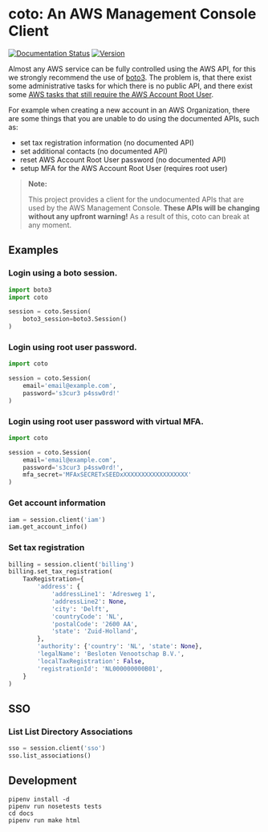# coto: An AWS Management Console Client

[![Documentation Status](https://readthedocs.org/projects/coto/badge/?version=latest)](http://coto.readthedocs.io/en/latest/?badge=latest)
[![Version](http://img.shields.io/pypi/v/coto.svg?style=flat)](https://pypi.python.org/pypi/coto/)

Almost any AWS service can be fully controlled using the AWS API, for this we strongly recommend the use of [boto3](http://boto3.readthedocs.io/). The problem is, that there exist some administrative tasks for which there is no public API, and there exist some [AWS tasks that still require the AWS Account Root User](https://docs.aws.amazon.com/general/latest/gr/aws_tasks-that-require-root.html).

For example when creating a new account in an AWS Organization, there are some things that you are unable to do using the documented APIs, such as:

  * set tax registration information (no documented API)
  * set additional contacts (no documented API)
  * reset AWS Account Root User password (no documented API)
  * setup MFA for the AWS Account Root User (requires root user)

> **Note:**
>
> This project provides a client for the undocumented APIs that are used by the AWS Management Console. **These APIs will be changing without any upfront warning!** As a result of this, coto can break at any moment.


## Examples


### Login using a boto session.

```python
import boto3
import coto

session = coto.Session(
    boto3_session=boto3.Session()
)
```


### Login using root user password.

```python
import coto

session = coto.Session(
    email='email@example.com',
    password='s3cur3 p4ssw0rd!'
)
```


### Login using root user password with virtual MFA.

```python
import coto

session = coto.Session(
    email='email@example.com',
    password='s3cur3 p4ssw0rd!',
    mfa_secret='MFAxSECRETxSEEDxXXXXXXXXXXXXXXXXXX'
)
```


### Get account information

```python
iam = session.client('iam')
iam.get_account_info()
```


### Set tax registration

```python
billing = session.client('billing')
billing.set_tax_registration(
    TaxRegistration={
        'address': {
            'addressLine1': 'Adresweg 1',
            'addressLine2': None,
            'city': 'Delft',
            'countryCode': 'NL',
            'postalCode': '2600 AA',
            'state': 'Zuid-Holland',
        },
        'authority': {'country': 'NL', 'state': None},
        'legalName': 'Besloten Venootschap B.V.',
        'localTaxRegistration': False,
        'registrationId': 'NL000000000B01',
    }
)
```
## SSO
### List List Directory Associations


```python
sso = session.client('sso')
sso.list_associations()
```

## Development

```
pipenv install -d
pipenv run nosetests tests
cd docs
pipenv run make html
```
